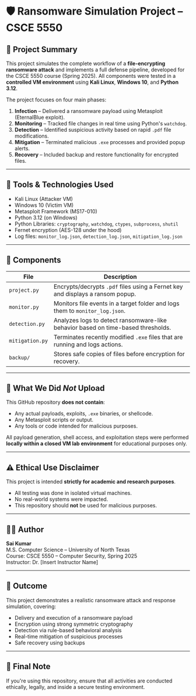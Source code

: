 # 🛡️ Ransomware Simulation Project – CSCE 5550

## 📌 Project Summary

This project simulates the complete workflow of a **file-encrypting ransomware attack** and implements a full defense pipeline, developed for the CSCE 5550 course (Spring 2025). All components were tested in a **controlled VM environment** using **Kali Linux**, **Windows 10**, and **Python 3.12**.

The project focuses on four main phases:

1. **Infection** – Delivered a ransomware payload using Metasploit (EternalBlue exploit).
2. **Monitoring** – Tracked file changes in real time using Python's `watchdog`.
3. **Detection** – Identified suspicious activity based on rapid `.pdf` file modifications.
4. **Mitigation** – Terminated malicious `.exe` processes and provided popup alerts.
5. **Recovery** – Included backup and restore functionality for encrypted files.

---

## 🔧 Tools & Technologies Used

- Kali Linux (Attacker VM)
- Windows 10 (Victim VM)
- Metasploit Framework (MS17-010)
- Python 3.12 (on Windows)
- Python Libraries: `cryptography`, `watchdog`, `ctypes`, `subprocess`, `shutil`
- Fernet encryption (AES-128 under the hood)
- Log files: `monitor_log.json`, `detection_log.json`, `mitigation_log.json`

---

## 📁 Components

| File | Description |
|------|-------------|
| `project.py` | Encrypts/decrypts `.pdf` files using a Fernet key and displays a ransom popup. |
| `monitor.py` | Monitors file events in a target folder and logs them to `monitor_log.json`. |
| `detection.py` | Analyzes logs to detect ransomware-like behavior based on time-based thresholds. |
| `mitigation.py` | Terminates recently modified `.exe` files that are running and logs actions. |
| `backup/` | Stores safe copies of files before encryption for recovery. |

---

## 🔐 What We Did *Not* Upload

This GitHub repository **does not contain**:

- Any actual payloads, exploits, `.exe` binaries, or shellcode.
- Any Metasploit scripts or output.
- Any tools or code intended for malicious purposes.

All payload generation, shell access, and exploitation steps were performed **locally within a closed VM lab environment** for educational purposes only.

---

## ⚠️ Ethical Use Disclaimer

This project is intended **strictly for academic and research purposes**.

- All testing was done in isolated virtual machines.
- No real-world systems were impacted.
- This repository should **not** be used for malicious purposes.

---

## 👨‍💻 Author

**Sai Kumar**  
M.S. Computer Science – University of North Texas  
Course: CSCE 5550 – Computer Security, Spring 2025  
Instructor: Dr. [Insert Instructor Name]

---

## 🧠 Outcome

This project demonstrates a realistic ransomware attack and response simulation, covering:

- Delivery and execution of a ransomware payload
- Encryption using strong symmetric cryptography
- Detection via rule-based behavioral analysis
- Real-time mitigation of suspicious processes
- Safe recovery using backups

---

## 📌 Final Note

If you're using this repository, ensure that all activities are conducted ethically, legally, and inside a secure testing environment.

